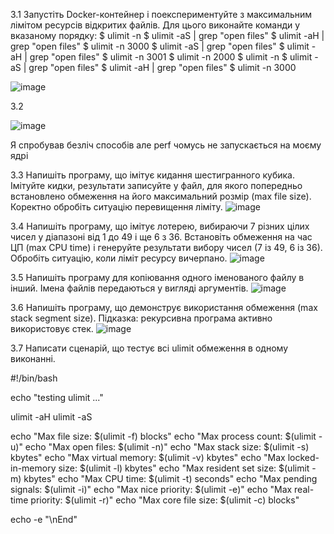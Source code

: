 3.1
Запустіть Docker-контейнер і поекспериментуйте з максимальним лімітом ресурсів відкритих файлів. Для цього виконайте команди у вказаному порядку:
$ ulimit -n
$ ulimit -aS | grep "open files"
$ ulimit -aH | grep "open files"
$ ulimit -n 3000
$ ulimit -aS | grep "open files"
$ ulimit -aH | grep "open files"
$ ulimit -n 3001
$ ulimit -n 2000
$ ulimit -n
$ ulimit -aS | grep "open files"
$ ulimit -aH | grep "open files"
$ ulimit -n 3000

![image](https://github.com/user-attachments/assets/ca5f7156-5697-463c-8e61-afb59385169b)

3.2

![image](https://github.com/user-attachments/assets/38cf84f6-4699-4138-b653-db98ed14c611)

Я спробував безліч способів але perf чомусь не запускається на моєму ядрі 


3.3
Напишіть програму, що імітує кидання шестигранного кубика. Імітуйте кидки, результати записуйте у файл, для якого попередньо встановлено обмеження на його максимальний розмір (max file size). Коректно обробіть ситуацію перевищення ліміту.
![image](https://github.com/user-attachments/assets/18a39283-487f-4e19-a8f8-75d20b450e0a)

3.4
 Напишіть програму, що імітує лотерею, вибираючи 7 різних цілих чисел у діапазоні від 1 до 49 і ще 6 з 36. Встановіть обмеження на час ЦП (max CPU time) і генеруйте результати вибору чисел (7 із 49, 6 із 36). Обробіть ситуацію, коли ліміт ресурсу вичерпано.
![image](https://github.com/user-attachments/assets/7ec43a43-2ac2-49fb-bc68-d7d0381772a3)

3.5
Напишіть програму для копіювання одного іменованого файлу в інший. Імена файлів передаються у вигляді аргументів.
![image](https://github.com/user-attachments/assets/eb8049fc-cfdc-4f07-859b-d1408e866197)

3.6
Напишіть програму, що демонструє використання обмеження (max stack segment size). Підказка: рекурсивна програма активно використовує стек.
![image](https://github.com/user-attachments/assets/eb859428-b9c9-4a59-8c92-815127d177bb)

3.7
Написати сценарій, що тестує всі ulimit обмеження в одному виконанні.

#!/bin/bash

echo "testing ulimit ..."

ulimit -aH
ulimit -aS

echo "Max file size: $(ulimit -f) blocks"
echo "Max process count: $(ulimit -u)"
echo "Max open files: $(ulimit -n)"
echo "Max stack size: $(ulimit -s) kbytes"
echo "Max virtual memory: $(ulimit -v) kbytes"
echo "Max locked-in-memory size: $(ulimit -l) kbytes"
echo "Max resident set size: $(ulimit -m) kbytes"
echo "Max CPU time: $(ulimit -t) seconds"
echo "Max pending signals: $(ulimit -i)"
echo "Max nice priority: $(ulimit -e)"
echo "Max real-time priority: $(ulimit -r)"
echo "Max core file size: $(ulimit -c) blocks"

echo -e "\nEnd"





